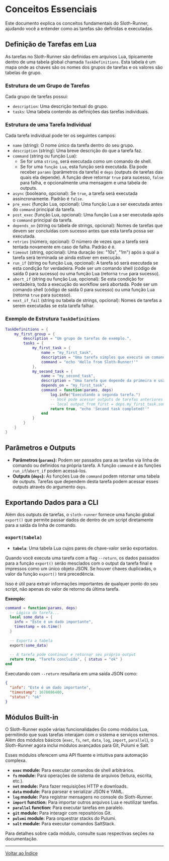 # Conceitos Essenciais

Este documento explica os conceitos fundamentais do Sloth-Runner, ajudando você a entender como as tarefas são definidas e executadas.

## Definição de Tarefas em Lua

As tarefas no Sloth-Runner são definidas em arquivos Lua, tipicamente dentro de uma tabela global chamada `TaskDefinitions`. Esta tabela é um mapa onde as chaves são os nomes dos grupos de tarefas e os valores são tabelas de grupo.

### Estrutura de um Grupo de Tarefas

Cada grupo de tarefas possui:
*   `description`: Uma descrição textual do grupo.
*   `tasks`: Uma tabela contendo as definições das tarefas individuais.

### Estrutura de uma Tarefa Individual

Cada tarefa individual pode ter os seguintes campos:

*   `name` (string): O nome único da tarefa dentro do seu grupo.
*   `description` (string): Uma breve descrição do que a tarefa faz.
*   `command` (string ou função Lua):
    *   Se for uma `string`, será executada como um comando de shell.
    *   Se for uma `função Lua`, esta função será executada. Ela pode receber `params` (parâmetros da tarefa) e `deps` (outputs de tarefas das quais ela depende). A função deve retornar `true` para sucesso, `false` para falha, e opcionalmente uma mensagem e uma tabela de outputs.
*   `async` (booleano, opcional): Se `true`, a tarefa será executada assincronamente. Padrão é `false`.
*   `pre_exec` (função Lua, opcional): Uma função Lua a ser executada antes do `command` principal da tarefa.
*   `post_exec` (função Lua, opcional): Uma função Lua a ser executada após o `command` principal da tarefa.
*   `depends_on` (string ou tabela de strings, opcional): Nomes de tarefas que devem ser concluídas com sucesso antes que esta tarefa possa ser executada.
*   `retries` (número, opcional): O número de vezes que a tarefa será tentada novamente em caso de falha. Padrão é `0`.
*   `timeout` (string, opcional): Uma duração (ex: "10s", "1m") após a qual a tarefa será terminada se ainda estiver em execução.
*   `run_if` (string ou função Lua, opcional): A tarefa só será executada se esta condição for verdadeira. Pode ser um comando shell (código de saída 0 para sucesso) ou uma função Lua (retorna `true` para sucesso).
*   `abort_if` (string ou função Lua, opcional): Se esta condição for verdadeira, toda a execução do workflow será abortada. Pode ser um comando shell (código de saída 0 para sucesso) ou uma função Lua (retorna `true` para sucesso).
*   `next_if_fail` (string ou tabela de strings, opcional): Nomes de tarefas a serem executadas se esta tarefa falhar.

### Exemplo de Estrutura `TaskDefinitions`

```lua
TaskDefinitions = {
    my_first_group = {
        description = "Um grupo de tarefas de exemplo.",
        tasks = {
            my_first_task = {
                name = "my_first_task",
                description = "Uma tarefa simples que executa um comando shell.",
                command = "echo 'Hello from Sloth-Runner!'"
            },
            my_second_task = {
                name = "my_second_task",
                description = "Uma tarefa que depende da primeira e usa uma função Lua.",
                depends_on = "my_first_task",
                command = function(params, deps)
                    log.info("Executando a segunda tarefa.")
                    -- Você pode acessar outputs de tarefas anteriores via 'deps'
                    -- local output_from_first = deps.my_first_task.some_output
                    return true, "echo 'Second task completed!'"
                end
            }
        }
    }
}
```

## Parâmetros e Outputs

*   **Parâmetros (`params`):** Podem ser passados para as tarefas via linha de comando ou definidos na própria tarefa. A função `command` e as funções `run_if`/`abort_if` podem acessá-los.
*   **Outputs (`deps`):** As funções Lua de `command` podem retornar uma tabela de outputs. Tarefas que dependem desta tarefa podem acessar esses outputs através do argumento `deps`.

## Exportando Dados para a CLI

Além dos outputs de tarefas, o `sloth-runner` fornece uma função global `export()` que permite passar dados de dentro de um script diretamente para a saída da linha de comando.

### `export(tabela)`

*   **`tabela`**: Uma tabela Lua cujos pares de chave-valor serão exportados.

Quando você executa uma tarefa com a flag `--return`, os dados passados para a função `export()` serão mesclados com o output da tarefa final e impressos como um único objeto JSON. Se houver chaves duplicadas, o valor da função `export()` terá precedência.

Isso é útil para extrair informações importantes de qualquer ponto do seu script, não apenas do valor de retorno da última tarefa.

**Exemplo:**

```lua
command = function(params, deps)
  -- Lógica da tarefa...
  local some_data = {
    info = "Este é um dado importante",
    timestamp = os.time()
  }
  
  -- Exporta a tabela
  export(some_data)
  
  -- A tarefa pode continuar e retornar seu próprio output
  return true, "Tarefa concluída", { status = "ok" }
end
```

Executando com `--return` resultaria em uma saída JSON como:
```json
{
  "info": "Este é um dado importante",
  "timestamp": 1678886400,
  "status": "ok"
}
```

## Módulos Built-in

O Sloth-Runner expõe várias funcionalidades Go como módulos Lua, permitindo que suas tarefas interajam com o sistema e serviços externos. Além dos módulos básicos (`exec`, `fs`, `net`, `data`, `log`, `import`, `parallel`), o Sloth-Runner agora inclui módulos avançados para Git, Pulumi e Salt.

Esses módulos oferecem uma API fluente e intuitiva para automação complexa.

*   **`exec` module:** Para executar comandos de shell arbitrários.
*   **`fs` module:** Para operações de sistema de arquivos (leitura, escrita, etc.).
*   **`net` module:** Para fazer requisições HTTP e downloads.
*   **`data` module:** Para parsear e serializar JSON e YAML.
*   **`log` module:** Para registrar mensagens no console do Sloth-Runner.
*   **`import` function:** Para importar outros arquivos Lua e reutilizar tarefas.
*   **`parallel` function:** Para executar tarefas em paralelo.
*   **`git` module:** Para interagir com repositórios Git.
*   **`pulumi` module:** Para orquestrar stacks do Pulumi.
*   **`salt` module:** Para executar comandos SaltStack.

Para detalhes sobre cada módulo, consulte suas respectivas seções na documentação.

---

[Voltar ao Índice](./index.md)
